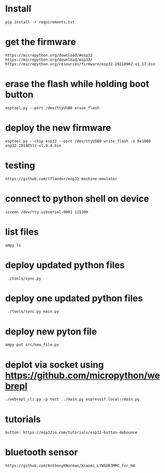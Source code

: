 # Install

    pip install -r requirements.txt

# get the firmware

	https://micropython.org/download/#esp32
	https://micropython.org/download/esp32/
 	https://micropython.org/resources/firmware/esp32-20210902-v1.17.bin

# erase the flash while holding boot button

	esptool.py --port /dev/ttyUSB0 erase_flash

# deploy the new firmware

    esptool.py --chip esp32 --port /dev/ttyUSB0 write_flash -z 0x1000 esp32-20180511-v1.9.4.bin

# testing

	https://github.com/tflander/esp32-machine-emulator

# connect to python shell on device

    screen /dev/tty.usbserial-0001 115200

# list files

    ampy ls

# deploy updated python files

     ./tools/sync.py

# deploy one updated python files

     ./tools/sync.py main.py

# deploy new pyton file

    ampy put src/new_file.py

# deplot via socket using https://github.com/micropython/webrepl

    ./webrepl_cli.py -p test ../main.py espressif.local:/main.py

# tutorials

    button: https://esp32io.com/tutorials/esp32-button-debounce

# bluetooth sensor

    https://github.com/AnthonyKNorman/Xiaomi_LYWSD03MMC_for_HA
